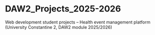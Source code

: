 # DAW2_Projects_2025-2026
Web development student projects – Health event management platform (University Constantine 2, DAW2 module 2025/2026)
